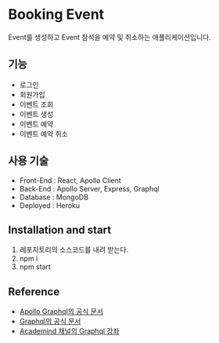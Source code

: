 # Booking Event
Event를 생성하고 Event 참석을 예약 및 취소하는 애플리케이션입니다.

## 기능
- 로그인
- 회원가입
- 이벤트 조회
- 이벤트 생성
- 이벤트 예약
- 이벤트 예약 취소

## 사용 기술
- Front-End : React, Apollo Client
- Back-End : Apollo Server, Express, Graphql
- Database : MongoDB
- Deployed : Heroku

## Installation and start
1. 레포지토리의 소스코드를 내려 받는다.
2. npm i
3. npm start

## Reference
- [Apollo Graphql의 공식 문서](https://www.apollographql.com)
- [Graphql의 공식 문서](https://graphql.org)
- [Academind 채널의 Graphql 강좌](https://www.youtube.com/channel/UCSJbGtTlrDami-tDGPUV9-w)
